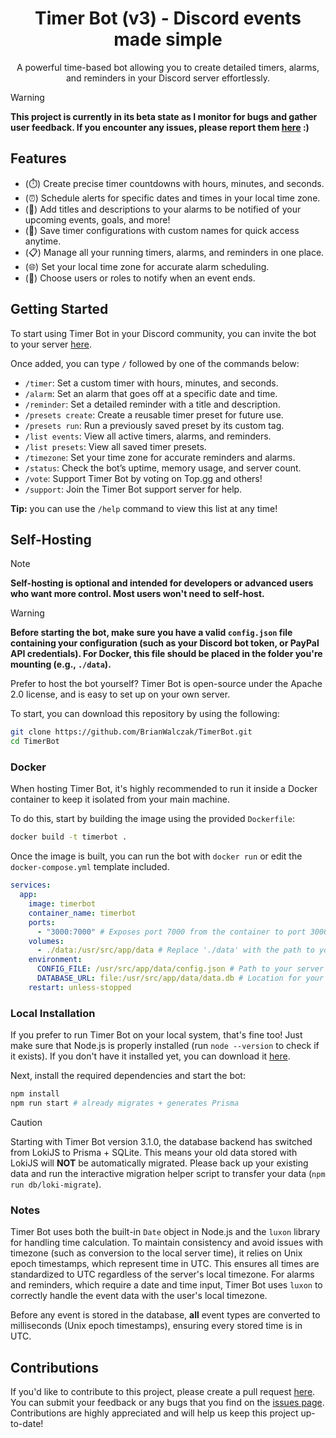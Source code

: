 <h1 align="center">Timer Bot (v3) - Discord events made simple</h1>
<p align="center">A powerful time-based bot allowing you to create detailed timers, alarms, and reminders in your Discord server effortlessly.</p>

> [!WARNING]
> **This project is currently in its beta state as I monitor for bugs and gather user feedback. If you encounter any issues, please report them <a href='https://github.com/BrianWalczak/TimerBot/issues'>here</a> :)**

## Features
- (⏱️) Create precise timer countdowns with hours, minutes, and seconds.
- (⏰) Schedule alerts for specific dates and times in your local time zone.
- (📝) Add titles and descriptions to your alarms to be notified of your upcoming events, goals, and more!
- (💾) Save timer configurations with custom names for quick access anytime.
- (📋) Manage all your running timers, alarms, and reminders in one place.
- (🌐) Set your local time zone for accurate alarm scheduling.
- (🔔) Choose users or roles to notify when an event ends.

## Getting Started
To start using Timer Bot in your Discord community, you can invite the bot to your server [here](https://top.gg/bot/759432068651548705).

Once added, you can type `/` followed by one of the commands below:
- `/timer`: Set a custom timer with hours, minutes, and seconds.
- `/alarm`: Set an alarm that goes off at a specific date and time.
- `/reminder`: Set a detailed reminder with a title and description.
- `/presets create`: Create a reusable timer preset for future use.
- `/presets run`: Run a previously saved preset by its custom tag.
- `/list events`: View all active timers, alarms, and reminders.
- `/list presets`: View all saved timer presets.
- `/timezone`: Set your time zone for accurate reminders and alarms.
- `/status`: Check the bot’s uptime, memory usage, and server count.
- `/vote`: Support Timer Bot by voting on Top.gg and others!
- `/support`: Join the Timer Bot support server for help.

**Tip:** you can use the `/help` command to view this list at any time!

## Self-Hosting
> [!NOTE]
> **Self-hosting is optional and intended for developers or advanced users who want more control. Most users won't need to self-host.**

> [!WARNING]
> **Before starting the bot, make sure you have a valid `config.json` file containing your configuration (such as your Discord bot token, or PayPal API credentials). For Docker, this file should be placed in the folder you're mounting (e.g., `./data`).**

Prefer to host the bot yourself? Timer Bot is open-source under the Apache 2.0 license, and is easy to set up on your own server.

To start, you can download this repository by using the following:
```bash
git clone https://github.com/BrianWalczak/TimerBot.git
cd TimerBot
```

### Docker
When hosting Timer Bot, it's highly recommended to run it inside a Docker container to keep it isolated from your main machine.

To do this, start by building the image using the provided `Dockerfile`:
```bash
docker build -t timerbot .
```

Once the image is built, you can run the bot with `docker run` or edit the `docker-compose.yml` template included.

```yml
services:
  app:
    image: timerbot
    container_name: timerbot
    ports:
      - "3000:7000" # Exposes port 7000 from the container to port 3000 on your host (change 3000 if needed)
    volumes:
      - ./data:/usr/src/app/data # Replace './data' with the path to your local config.json and database files
    environment:
      CONFIG_FILE: /usr/src/app/data/config.json # Path to your server configuration file
      DATABASE_URL: file:/usr/src/app/data/data.db # Location for your Prisma database file
    restart: unless-stopped
```

### Local Installation
If you prefer to run Timer Bot on your local system, that's fine too! Just make sure that Node.js is properly installed (run `node --version` to check if it exists). If you don't have it installed yet, you can download it [here](https://nodejs.org/en/download).

Next, install the required dependencies and start the bot:
```bash
npm install
npm run start # already migrates + generates Prisma
```

> [!CAUTION]
> Starting with Timer Bot version 3.1.0, the database backend has switched from LokiJS to Prisma + SQLite. This means your old data stored with LokiJS will **NOT** be automatically migrated. Please back up your existing data and run the interactive migration helper script to transfer your data (`npm run db/loki-migrate`).

### Notes
Timer Bot uses both the built-in `Date` object in Node.js and the `luxon` library for handling time calculation. To maintain consistency and avoid issues with timezone (such as conversion to the local server time), it relies on Unix epoch timestamps, which represent time in UTC. This ensures all times are standardized to UTC regardless of the server's local timezone. For alarms and reminders, which require a date and time input, Timer Bot uses `luxon` to correctly handle the event data with the user's local timezone.

Before any event is stored in the database, **all** event types are converted to milliseconds (Unix epoch timestamps), ensuring every stored time is in UTC.

## Contributions
If you'd like to contribute to this project, please create a pull request [here](https://github.com/BrianWalczak/TimerBot/pulls). You can submit your feedback or any bugs that you find on the <a href='https://github.com/BrianWalczak/TimerBot/issues'>issues page</a>. Contributions are highly appreciated and will help us keep this project up-to-date!